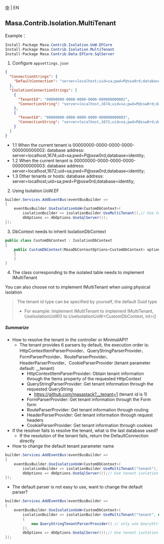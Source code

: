 [中](README.zh-CN.md) | EN

## Masa.Contrib.Isolation.MultiTenant

Example：

```C#
Install-Package Masa.Contrib.Isolation.UoW.EFCore
Install-Package Masa.Contrib.Isolation.MultiTenant
Install-Package Masa.Contrib.Data.EFCore.SqlServer
```

1. Configure `appsettings.json`
``` appsettings.json
{
  "ConnectionStrings": {
    "DefaultConnection": "server=localhost;uid=sa;pwd=P@ssw0rd;database=identity;"
  },
  "IsolationConnectionStrings": [
    {
      "TenantId": "00000000-0000-0000-0000-000000000002",
      "ConnectionString": "server=localhost,1674;uid=sa;pwd=P@ssw0rd;database=identity;"
    },
    {
      "TenantId": "00000000-0000-0000-0000-000000000003",
      "ConnectionString": "server=localhost,1672;uid=sa;pwd=P@ssw0rd;database=identity;"
    }
  ]
}
```

* 1.1 When the current tenant is 00000000-0000-0000-0000-000000000002: database address: server=localhost,1674;uid=sa;pwd=P@ssw0rd;database=identity;
* 1.2 When the current tenant is 00000000-0000-0000-0000-000000000003: database address: server=localhost,1672;uid=sa;pwd=P@ssw0rd;database=identity;
* 1.3 Other tenants or hosts: database address: server=localhost;uid=sa;pwd=P@ssw0rd;database=identity;

2. Using Isolation.UoW.EF
```` C#
builder.Services.AddEventBus(eventBusBuilder =>
{
    eventBusBuilder.UseIsolationUoW<CustomDbContext>(
        isolationBuilder => isolationBuilder.UseMultiTenant(),// Use tenant isolation
        dbOptions => dbOptions.UseSqlServer());
});
````

3. DbContext needs to inherit IsolationDbContext

```` C#
public class CustomDbContext : IsolationDbContext
{
    public CustomDbContext(MasaDbContextOptions<CustomDbContext> options) : base(options)
    {
    }
}
````

4. The class corresponding to the isolated table needs to implement IMultiTenant

You can also choose not to implement IMultiTenant when using physical isolation

> The tenant id type can be specified by yourself, the default Guid type
> * For example: Implement IMultiTenant to implement IMultiTenant<int>, UseIsolationUoW<CustomDbContext>() to UseIsolationUoW<CustomDbContext, int>()

##### Summarize

* How to resolve the tenant in the controller or MinimalAPI?
  * The tenant provides 6 parsers by default, the execution order is: HttpContextItemParserProvider、QueryStringParserProvider、FormParserProvider、RouteParserProvider、HeaderParserProvider、CookieParserProvider (tenant parameter default: __tenant)
    * HttpContextItemParserProvider: Obtain tenant information through the Items property of the requested HttpContext
    * QueryStringParserProvider: Get tenant information through the requested QueryString
      * https://github.com/masastack?__tenant=1 (tenant id is 1)
    * FormParserProvider: Get tenant information through the Form form
    * RouteParserProvider: Get tenant information through routing
    * HeaderParserProvider: Get tenant information through request headers
    * CookieParserProvider: Get tenant information through cookies
* If the resolver fails to resolve the tenant, what is the last database used?
  * If the resolution of the tenant fails, return the DefaultConnection directly
* How to change the default tenant parameter name

```` C#
builder.Services.AddEventBus(eventBusBuilder =>
{
    eventBusBuilder.UseIsolationUoW<CustomDbContext>(
        isolationBuilder => isolationBuilder.UseMultiTenant("tenant"),
        dbOptions => dbOptions.UseSqlServer());// Use tenant isolation
});
````
* The default parser is not easy to use, want to change the default parser?

```` C#
builder.Services.AddEventBus(eventBusBuilder =>
{
    eventBusBuilder.UseIsolationUoW<CustomDbContext>(
        isolationBuilder => isolationBuilder.UseMultiTenant("tenant", new List<ITenantParserProvider>()
        {
            new QueryStringTenantParserProvider() // only use QueryStringTenantParserProvider, other parsers are removed
        }),
        dbOptions => dbOptions.UseSqlServer());// Use tenant isolation
});
````
